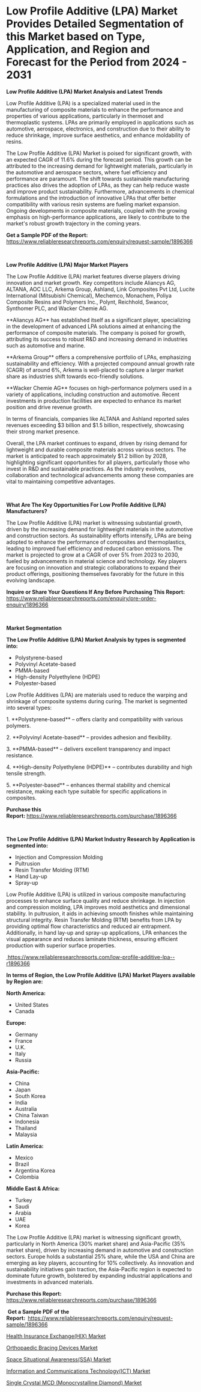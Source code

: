 <p><h1>Low Profile Additive (LPA) Market Provides Detailed Segmentation of this Market based on Type, Application, and Region and Forecast for the Period from 2024 - 2031</h1></p><p><strong>Low Profile Additive (LPA) Market Analysis and Latest Trends</strong></p>
<p><p>Low Profile Additive (LPA) is a specialized material used in the manufacturing of composite materials to enhance the performance and properties of various applications, particularly in thermoset and thermoplastic systems. LPAs are primarily employed in applications such as automotive, aerospace, electronics, and construction due to their ability to reduce shrinkage, improve surface aesthetics, and enhance moldability of resins.</p><p>The Low Profile Additive (LPA) Market is poised for significant growth, with an expected CAGR of 11.6% during the forecast period. This growth can be attributed to the increasing demand for lightweight materials, particularly in the automotive and aerospace sectors, where fuel efficiency and performance are paramount. The shift towards sustainable manufacturing practices also drives the adoption of LPAs, as they can help reduce waste and improve product sustainability. Furthermore, advancements in chemical formulations and the introduction of innovative LPAs that offer better compatibility with various resin systems are fueling market expansion. Ongoing developments in composite materials, coupled with the growing emphasis on high-performance applications, are likely to contribute to the market's robust growth trajectory in the coming years.</p></p>
<p><strong>Get a Sample PDF of the Report:&nbsp;</strong> <a href="https://www.reliableresearchreports.com/enquiry/request-sample/1896366?utm_campaign=1588&utm_medium=2&utm_source=Github&utm_content=ia&utm_term=24102024&utm_id=low-profile-additive-lpa">https://www.reliableresearchreports.com/enquiry/request-sample/1896366</a></p>
<p>&nbsp;</p>
<p><strong>Low Profile Additive (LPA) Major Market Players</strong></p>
<p><p>The Low Profile Additive (LPA) market features diverse players driving innovation and market growth. Key competitors include Aliancys AG, ALTANA, AOC LLC, Arkema Group, Ashland, Link Composites Pvt Ltd, Lucite International (Mitsubishi Chemical), Mechemco, Monachem, Poliya Composite Resins and Polymers Inc., Polynt, Reichhold, Swancor, Synthomer PLC, and Wacker Chemie AG.</p><p>**Aliancys AG** has established itself as a significant player, specializing in the development of advanced LPA solutions aimed at enhancing the performance of composite materials. The company is poised for growth, attributing its success to robust R&D and increasing demand in industries such as automotive and marine.</p><p>**Arkema Group** offers a comprehensive portfolio of LPAs, emphasizing sustainability and efficiency. With a projected compound annual growth rate (CAGR) of around 6%, Arkema is well-placed to capture a larger market share as industries shift towards eco-friendly solutions.</p><p>**Wacker Chemie AG** focuses on high-performance polymers used in a variety of applications, including construction and automotive. Recent investments in production facilities are expected to enhance its market position and drive revenue growth.</p><p>In terms of financials, companies like ALTANA and Ashland reported sales revenues exceeding $3 billion and $1.5 billion, respectively, showcasing their strong market presence. </p><p>Overall, the LPA market continues to expand, driven by rising demand for lightweight and durable composite materials across various sectors. The market is anticipated to reach approximately $1.2 billion by 2028, highlighting significant opportunities for all players, particularly those who invest in R&D and sustainable practices. As the industry evolves, collaboration and technological advancements among these companies are vital to maintaining competitive advantages.</p></p>
<p>&nbsp;</p>
<p><strong>What Are The Key Opportunities For Low Profile Additive (LPA) Manufacturers?</strong></p>
<p><p>The Low Profile Additive (LPA) market is witnessing substantial growth, driven by the increasing demand for lightweight materials in the automotive and construction sectors. As sustainability efforts intensify, LPAs are being adopted to enhance the performance of composites and thermoplastics, leading to improved fuel efficiency and reduced carbon emissions. The market is projected to grow at a CAGR of over 5% from 2023 to 2030, fueled by advancements in material science and technology. Key players are focusing on innovation and strategic collaborations to expand their product offerings, positioning themselves favorably for the future in this evolving landscape.</p></p>
<p><strong>Inquire or Share Your Questions If Any Before Purchasing This Report:</strong> <a href="https://www.reliableresearchreports.com/enquiry/pre-order-enquiry/1896366?utm_campaign=1588&utm_medium=2&utm_source=Github&utm_content=ia&utm_term=24102024&utm_id=low-profile-additive-lpa">https://www.reliableresearchreports.com/enquiry/pre-order-enquiry/1896366</a></p>
<p>&nbsp;</p>
<p><strong>Market Segmentation</strong></p>
<p><strong>The Low Profile Additive (LPA) Market Analysis by types is segmented into:</strong></p>
<p><ul><li>Polystyrene-based</li><li>Polyvinyl Acetate-based</li><li>PMMA-based</li><li>High-density Polyethylene (HDPE)</li><li>Polyester-based</li></ul></p>
<p><p>Low Profile Additives (LPA) are materials used to reduce the warping and shrinkage of composite systems during curing. The market is segmented into several types: </p><p>1. **Polystyrene-based** – offers clarity and compatibility with various polymers.</p><p>2. **Polyvinyl Acetate-based** – provides adhesion and flexibility.</p><p>3. **PMMA-based** – delivers excellent transparency and impact resistance.</p><p>4. **High-density Polyethylene (HDPE)** – contributes durability and high tensile strength.</p><p>5. **Polyester-based** – enhances thermal stability and chemical resistance, making each type suitable for specific applications in composites.</p></p>
<p><strong>Purchase this Report:&nbsp;</strong><a href="https://www.reliableresearchreports.com/purchase/1896366?utm_campaign=1588&utm_medium=2&utm_source=Github&utm_content=ia&utm_term=24102024&utm_id=low-profile-additive-lpa">https://www.reliableresearchreports.com/purchase/1896366</a></p>
<p>&nbsp;</p>
<p><strong>The Low Profile Additive (LPA) Market Industry Research by Application is segmented into:</strong></p>
<p><ul><li>Injection and Compression Molding</li><li>Pultrusion</li><li>Resin Transfer Molding (RTM)</li><li>Hand Lay-up</li><li>Spray-up</li></ul></p>
<p><p>Low Profile Additive (LPA) is utilized in various composite manufacturing processes to enhance surface quality and reduce shrinkage. In injection and compression molding, LPA improves mold aesthetics and dimensional stability. In pultrusion, it aids in achieving smooth finishes while maintaining structural integrity. Resin Transfer Molding (RTM) benefits from LPA by providing optimal flow characteristics and reduced air entrapment. Additionally, in hand lay-up and spray-up applications, LPA enhances the visual appearance and reduces laminate thickness, ensuring efficient production with superior surface properties.</p></p>
<p><a href="https://www.reliableresearchreports.com/low-profile-additive-lpa--r1896366?utm_campaign=1588&utm_medium=2&utm_source=Github&utm_content=ia&utm_term=24102024&utm_id=low-profile-additive-lpa">&nbsp;https://www.reliableresearchreports.com/low-profile-additive-lpa--r1896366</a></p>
<p><strong>In terms of Region, the Low Profile Additive (LPA) Market Players available by Region are:</strong></p>
<p>
    <p> <strong> North America: </strong>
        <ul>
            <li>United States</li>
            <li>Canada</li>
        </ul>
        </p> 
    <p> <strong> Europe: </strong>
        <ul>
            <li>Germany</li>
            <li>France</li>
            <li>U.K.</li>
            <li>Italy</li>
            <li>Russia</li>
        </ul>
        </p> 
    <p> <strong> Asia-Pacific: </strong>
        <ul>
            <li>China</li>
            <li>Japan</li>
            <li>South Korea</li>
            <li>India</li>
            <li>Australia</li>
            <li>China Taiwan</li>
            <li>Indonesia</li>
            <li>Thailand</li>
            <li>Malaysia</li>
        </ul>
        </p> 
    <p> <strong> Latin America: </strong>
        <ul>
            <li>Mexico</li>
            <li>Brazil</li>
            <li>Argentina Korea</li>
            <li>Colombia</li>
        </ul>
        </p> 
    <p> <strong> Middle East & Africa: </strong>
        <ul>
            <li>Turkey</li>
            <li>Saudi</li>
            <li>Arabia</li>
            <li>UAE</li>
            <li>Korea</li>
        </ul>
    </p>
    </p>
<p><p>The Low Profile Additive (LPA) market is witnessing significant growth, particularly in North America (30% market share) and Asia-Pacific (35% market share), driven by increasing demand in automotive and construction sectors. Europe holds a substantial 25% share, while the USA and China are emerging as key players, accounting for 10% collectively. As innovation and sustainability initiatives gain traction, the Asia-Pacific region is expected to dominate future growth, bolstered by expanding industrial applications and investments in advanced materials.</p></p>
<p><strong>Purchase this Report: </strong><a href="https://www.reliableresearchreports.com/purchase/1896366?utm_campaign=1588&utm_medium=2&utm_source=Github&utm_content=ia&utm_term=24102024&utm_id=low-profile-additive-lpa">https://www.reliableresearchreports.com/purchase/1896366</a></p>
<p>&nbsp;<strong>Get a Sample PDF of the Report:&nbsp;&nbsp;</strong><a href="https://www.reliableresearchreports.com/enquiry/request-sample/1896366?utm_campaign=1588&utm_medium=2&utm_source=Github&utm_content=ia&utm_term=24102024&utm_id=low-profile-additive-lpa">https://www.reliableresearchreports.com/enquiry/request-sample/1896366</a></p>
<p><strong></strong></p>
<p><p><a href="https://www.linkedin.com/pulse/health-insurance-exchangehix-market-growth-segmentation-xyl4c?utm_campaign=1588&utm_medium=2&utm_source=Github&utm_content=ia&utm_term=24102024&utm_id=low-profile-additive-lpa">Health Insurance Exchange(HIX) Market</a></p><p><a href="https://www.linkedin.com/pulse/orthopaedic-bracing-devices-market-global-regional-analysis-dstnf?utm_campaign=1588&utm_medium=2&utm_source=Github&utm_content=ia&utm_term=24102024&utm_id=low-profile-additive-lpa">Orthopaedic Bracing Devices Market</a></p><p><a href="https://www.linkedin.com/pulse/global-perspectives-space-situational-awarenessssa-market-trends-to9kc?utm_campaign=1588&utm_medium=2&utm_source=Github&utm_content=ia&utm_term=24102024&utm_id=low-profile-additive-lpa">Space Situational Awareness(SSA) Market</a></p><p><a href="https://www.linkedin.com/pulse/information-communications-technologyict-market-velocity-jdohc?utm_campaign=1588&utm_medium=2&utm_source=Github&utm_content=ia&utm_term=24102024&utm_id=low-profile-additive-lpa">Information and Communications Technology(ICT) Market</a></p><p><a href="https://github.com/mauripalmi/Market-Research-Report-List-5/blob/main/single-crystal-mcd-monocrystalline-diamond-market.md?utm_campaign=1588&utm_medium=2&utm_source=Github&utm_content=ia&utm_term=24102024&utm_id=low-profile-additive-lpa">Single Crystal MCD (Monocrystalline Diamond) Market</a></p></p>